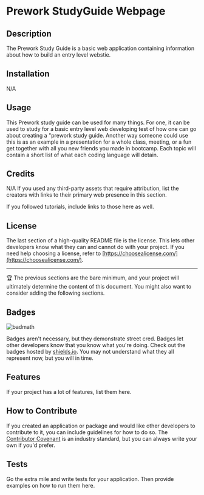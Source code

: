 # Prework StudyGuide Webpage

## Description

The Prework Study Guide is a basic web application containing information about how to build an entry level webstie.

## Installation

N/A

## Usage

This Prework study guide can be used for many things. For one, it can be used to study for a basic entry level web developing test of how one can go about creating a "prework study guide. Another way someone could use this is as an example in a presentation for a whole class, meeting, or a fun get together with all you new friends you made in bootcamp. Each topic will contain a short list of what each coding language will detain. 

## Credits

N/A
If you used any third-party assets that require attribution, list the creators with links to their primary web presence in this section.

If you followed tutorials, include links to those here as well.

## License

The last section of a high-quality README file is the license. This lets other developers know what they can and cannot do with your project. If you need help choosing a license, refer to [https://choosealicense.com/](https://choosealicense.com/).

---

🏆 The previous sections are the bare minimum, and your project will ultimately determine the content of this document. You might also want to consider adding the following sections.

## Badges

![badmath](https://img.shields.io/github/languages/top/nielsenjared/badmath)

Badges aren't necessary, but they demonstrate street cred. Badges let other developers know that you know what you're doing. Check out the badges hosted by [shields.io](https://shields.io/). You may not understand what they all represent now, but you will in time.

## Features

If your project has a lot of features, list them here.

## How to Contribute

If you created an application or package and would like other developers to contribute to it, you can include guidelines for how to do so. The [Contributor Covenant](https://www.contributor-covenant.org/) is an industry standard, but you can always write your own if you'd prefer.

## Tests

Go the extra mile and write tests for your application. Then provide examples on how to run them here.
